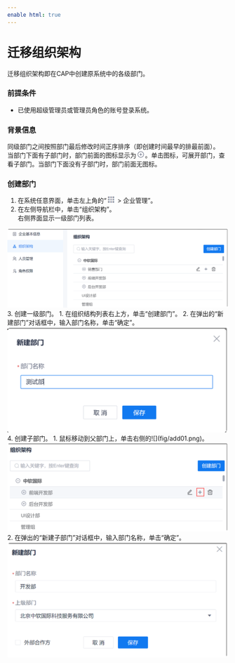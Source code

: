 ```yaml
---
enable html: true
---
```

# 迁移组织架构

迁移组织架构即在CAP中创建原系统中的各级部门。

### 前提条件
* 已使用超级管理员或管理员角色的账号登录系统。

### 背景信息
同级部门之间按照部门最后修改时间正序排序（即创建时间最早的排最前面）。               
当部门下面有子部门时，部门前面的图标显示为![](fig/展开部门.png)。单击图标，可展开部门，查看子部门。当部门下面没有子部门时，部门前面无图标。

### 创建部门
1. 在系统任意界面，单击左上角的“![](fig/nine_point.png) > 企业管理”。
2. 在左侧导航栏中，单击“组织架构”。                      
  右侧界面显示一级部门列表。              
  <img src="fig/组织架构-列表.png" style="zoom:50%">               
3. 创建一级部门。
  1. 在组织结构列表右上方，单击“创建部门”。
  2. 在弹出的“新建部门”对话框中，输入部门名称，单击“确定”。                      
     <img src="fig/组织架构-创建一级部门.png" style="zoom:50%">                      
4. 创建子部门。
  1. 鼠标移动到父部门上，单击右侧的![](fig/add01.png)。               
     <img src="fig/组织架构-添加子部门入口.png" style="zoom:50%">                 
  2. 在弹出的“新建子部门”对话框中，输入部门名称，单击“确定”。                       
    <img src="fig/组织架构-创建子部门.png" style="zoom:50%">

